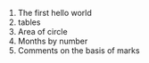 1) The first hello world
2) tables  
3) Area of circle
4) Months by number
5) Comments on the basis of marks
   
